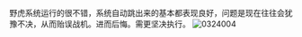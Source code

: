 野虎系统运行的很不错，系统自动跳出来的基本都表现良好，问题是现在往往会犹豫不决，从而贻误战机。进而后悔。需更坚决执行。
![0324004](https://github.com/aliubaba/aliubaba.github.io/assets/96828502/20faeaf1-f863-4735-aaad-c18401b86a82)
